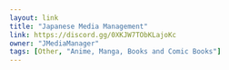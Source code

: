 ```yaml
---
layout: link
title: "Japanese Media Management"
link: https://discord.gg/0XKJW7TObKLajoKc
owner: "JMediaManager"
tags: [Other, "Anime, Manga, Books and Comic Books"]
---
```


